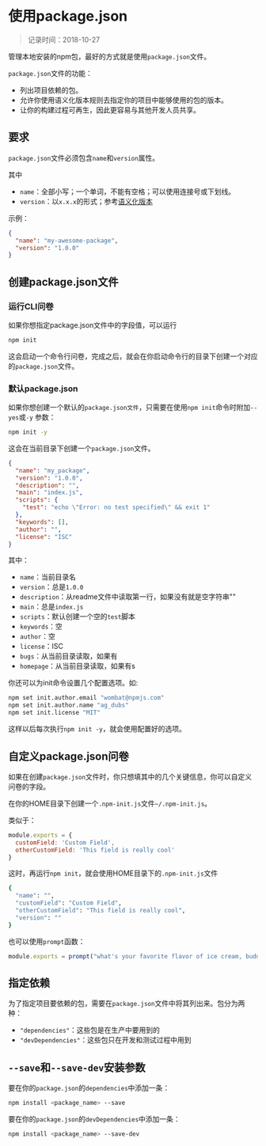 # 使用package.json
> 记录时间：2018-10-27

管理本地安装的npm包，最好的方式就是使用`package.json`文件。

`package.json`文件的功能：

- 列出项目依赖的包。
- 允许你使用语义化版本规则去指定你的项目中能够使用的包的版本。
- 让你的构建过程可再生，因此更容易与其他开发人员共享。

## 要求

`package.json`文件必须包含`name`和`version`属性。

其中
- `name`：全部小写；一个单词，不能有空格；可以使用连接号或下划线。
- `version`：以`x.x.x`的形式；参考[语义化版本](https://www.npmjs.com.cn/getting-started/semantic-versioning/)

示例：
```json
{
  "name": "my-awesome-package",
  "version": "1.0.0"
}
```

## 创建package.json文件

### 运行CLI问卷

如果你想指定package.json文件中的字段值，可以运行
```sh
npm init
```

这会启动一个命令行问卷，完成之后，就会在你启动命令行的目录下创建一个对应的`package.json`文件。

### 默认package.json

如果你想创建一个默认的`package.json文件`，只需要在使用`npm init`命令时附加`--yes`或`-y` 参数：
```sh
npm init -y
```

这会在当前目录下创建一个`package.json`文件。
```json
{
  "name": "my_package",
  "version": "1.0.0",
  "description": "",
  "main": "index.js",
  "scripts": {
    "test": "echo \"Error: no test specified\" && exit 1"
  },
  "keywords": [],
  "author": "",
  "license": "ISC"
}
```
其中：
- `name`：当前目录名
- `version`：总是`1.0.0`
- `description`：从readme文件中读取第一行，如果没有就是空字符串""
- `main`：总是`index.js`
- `scripts`：默认创建一个空的`test`脚本
- `keywords`：空
- `author`：空
- `license`：ISC
- `bugs`：从当前目录读取，如果有
- `homepage`：从当前目录读取，如果有s

你还可以为init命令设置几个配置选项。如:
```sh
npm set init.author.email "wombat@npmjs.com"
npm set init.author.name "ag_dubs"
npm set init.license "MIT"
```

这样以后每次执行`npm init -y`，就会使用配置好的选项。

## 自定义package.json问卷

如果在创建`package.json`文件时，你只想填其中的几个关键信息，你可以自定义问卷的字段。

在你的HOME目录下创建一个`.npm-init.js`文件`~/.npm-init.js`。

类似于：
```js
module.exports = {
  customField: 'Custom Field',
  otherCustomField: 'This field is really cool'
}
```

这时，再运行`npm init`，就会使用HOME目录下的`.npm-init.js`文件

```sh
{
  "name": "",
  "customField": "Custom Field",
  "otherCustomField": "This field is really cool",
  "version": ""
}
```

也可以使用`prompt`函数：
```js
module.exports = prompt("what's your favorite flavor of ice cream, buddy?", "I LIKE THEM ALL");
```

## 指定依赖

为了指定项目要依赖的包，需要在`package.json`文件中将其列出来。包分为两种：

- `"dependencies"`：这些包是在生产中要用到的
- `"devDependencies"`：这些包只在开发和测试过程中用到

## `--save`和`--save-dev`安装参数

要在你的`package.json`的`dependencies`中添加一条：
```sh
npm install <package_name> --save
```

要在你的`package.json`的`devDependencies`中添加一条：
```sh
npm install <package_name> --save-dev
```

